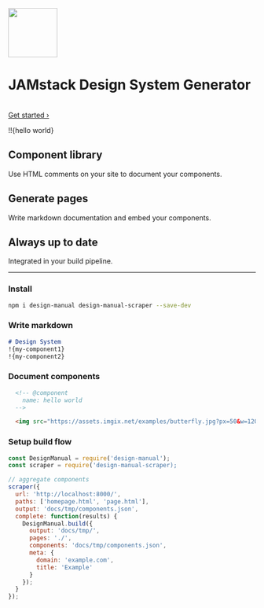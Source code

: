 <div class="lead">
  <img src="./assets/logo.png" height="100" />
  <br>
  <h1>JAMstack Design System Generator</h1>
  <br>
  <a href="">Get started ›</a>
</div>


!!{hello world}

<div class="features">
  <div class="features__item">
    <h2>Component library</h2>
    <p>Use HTML comments on your site to document your components.</p>
  </div>
  <div class="features__item">
    <h2>Generate pages</h2>
    <p>Write markdown documentation and embed your components.</p>
  </div>
  <div class="features__item">
    <h2>Always up to date</h2>
    <p>Integrated in your build pipeline.</p>
  </div>
</div>



---

### Install

```bash
npm i design-manual design-manual-scraper --save-dev
```

### Write markdown

```md
# Design System
!{my-component1}
!{my-component2}
```

### Document components
```html
  <!-- @component
    name: hello world
  -->

  <img src="https://assets.imgix.net/examples/butterfly.jpg?px=50&w=1200&h=50&fit=crop" alt="" />
```


### Setup build flow

```js
const DesignManual = require('design-manual');
const scraper = require('design-manual-scraper);

// aggregate components
scraper({
  url: 'http://localhost:8000/',
  paths: ['homepage.html', 'page.html'],
  output: 'docs/tmp/components.json',
  complete: function(results) {
    DesignManual.build({
      output: 'docs/tmp/',
      pages: './',
      components: 'docs/tmp/components.json',
      meta: {
        domain: 'example.com',
        title: 'Example'
      }
    });
  }
});
```
